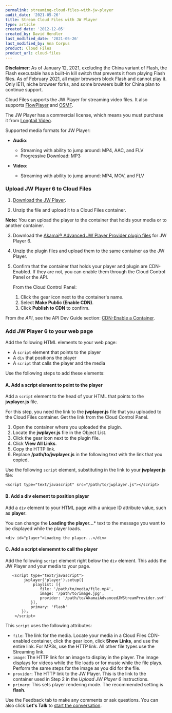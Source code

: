 ```yaml
---
permalink: streaming-cloud-files-with-jw-player
audit_date: '2021-05-26'
title: Stream Cloud Files with JW Player
type: article
created_date: '2012-12-05'
created_by: David Hendler
last_modified_date: '2021-05-26'
last_modified_by: Ana Corpus
product: Cloud Files
product_url: cloud-files
---
```


**Disclaimer**: As of January 12, 2021, excluding the China variant 
of Flash, the Flash executable has a built-in kill switch that 
prevents it from playing Flash files. As of February 2021, all major 
browsers block Flash and cannot play it. Only IE11, niche browser forks, 
and some browsers built for China plan to continue support.

Cloud Files supports the JW Player for streaming video files. It also
supports [FlowPlayer](/support/how-to/cloud-files-streaming-with-flowplayer-plugins)
and [OSMF](/support/how-to/cloud-files-streaming-with-osmf-plugins).

The JW Player has a commercial license, which means you must purchase it
from [Longtail Video](https://www.longtailvideo.com/order).

Supported media formats for JW Player:

- **Audio**:

   - Streaming with ability to jump around: MP4, AAC, and FLV
   - Progressive Download: MP3

- **Video**:

   - Streaming with ability to jump around: MP4, MOV, and FLV

### Upload JW Player 6 to Cloud Files

1. [Download the JW Player](https://www.longtailvideo.com/jw-player/).

2. Unzip the file and upload it to a Cloud Files container.

  **Note:** You can upload the player to the container that holds your 
  media or to another container.

3. Download the [Akamai&reg; Advanced JW Player Provider plugin files](http://mediapm.edgesuite.net/jw/) for JW Player 6.

4. Unzip the plugin files and upload them to the same container as the
   JW Player.

5. Confirm that the container that holds your player and plugin are
   CDN-Enabled. If they are not, you can enable them through the Cloud Control
   Panel or the API.

   From the Cloud Control Panel:

   1. Click the gear icon next to the container's name.
   2. Select **Make Public (Enable CDN)**.
   3. Click **Publish to CDN** to confirm.

  From *the API*, see the API Dev Guide section:
  [CDN-Enable a Container](https://docs.rackspace.com/docs/cloud-files/v1/cdn-api-reference/cdn-container-services-operations).

### Add JW Player 6 to your web page

Add the following HTML elements to your web page:

  - A `script` element that points to the player
  - A `div` that positions the player
  - A `script` that calls the player and the media

Use the following steps to add these elements:

#### A. Add a script element to point to the player

Add a `script` element to the head of your HTML that points to 
the **jwplayer.js** file.

For this step, you need the link to the **jwplayer.js** file that you 
uploaded to the Cloud Files container. Get the link from the Cloud 
Control Panel.

1. Open the container where you uploaded the plugin.
2. Locate the **jwplayer.js** file in the Object List.
3. Click the gear icon next to the plugin file.
4. Click **View All Links**.
5. Copy the HTTP link.
6. Replace **/path/to/jwplayer.js** in the following text with the link
   that you copied.

  Use the following `script` element, substituting in the link to 
  your **jwplayer.js** file:

    <script type="text/javascript" src="/path/to/jwplayer.js"></script>

#### B. Add a div element to position player

Add a `div` element to your HTML page with a unique ID attribute value,
such as **player**.

You can change the **Loading the player...*** text to the message you want
to be displayed while the player loads.

    <div id="player">Loading the player...</div>

#### C. Add a script elememnt to call the player

Add the following `script` element right below the `div` element. This
adds the JW Player and your media to your page.

       <script type="text/javascript">
            jwplayer('player').setup({
                playlist: [{
                   file: '/path/to/media/file.mp4',
                   image: '/path/to/image.jpg',
                   provider: '/path/to/AkamaiAdvancedJWStreamProvider.swf'
               }],
               primary: 'flash'
           });
        </script>

This `script` uses the following attributes:

 - `file`: The link for the media. Locate your media in a Cloud Files 
 CDN-enabled container, click the gear icon, click **Show Links**, and use 
 the entire link. For MP3s, use the HTTP link. All other file types use 
 the Streaming link.
- `image`: The HTTP link for an image to display in the player. The 
  image displays for videos while the file loads or for music while the 
  file plays. Perform the same steps for the image as you did for the file.
- `provider`: The HTTP link to the JW Player. This is the link to the 
  container used in Step 2 in the *Upload JW Player 6* instructions.
- `primary`: This sets player rendering mode. The recommended setting 
  is **flash**.

Use the Feedback tab to make any comments or ask questions. You can also click
**Let's Talk** to [start the conversation](https://www.rackspace.com/).
